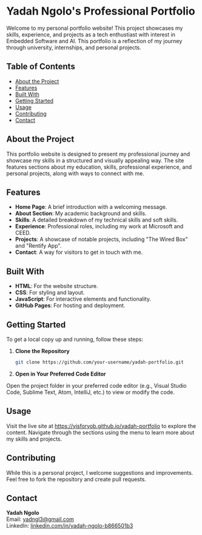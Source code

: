 # Yadah Ngolo's Professional Portfolio

Welcome to my personal portfolio website! This project showcases my skills, experience, and projects as a tech enthustiast with interest in Embedded Software and AI. This portfolio is a reflection of my journey through university, internships, and personal projects.

## Table of Contents
- [About the Project](#about-the-project)
- [Features](#features)
- [Built With](#built-with)
- [Getting Started](#getting-started)
- [Usage](#usage)
- [Contributing](#contributing)
- [Contact](#contact)

## About the Project

This portfolio website is designed to present my professional journey and showcase my skills in a structured and visually appealing way. The site features sections about my education, skills, professional experience, and personal projects, along with ways to connect with me.

## Features
- **Home Page**: A brief introduction with a welcoming message.
- **About Section**: My academic background and skills.
- **Skills**: A detailed breakdown of my technical skills and soft skills.
- **Experience**: Professional roles, including my work at Microsoft and CEED.
- **Projects**: A showcase of notable projects, including "The Wired Box" and "Rentify App".
- **Contact**: A way for visitors to get in touch with me.

## Built With
- **HTML**: For the website structure.
- **CSS**: For styling and layout.
- **JavaScript**: For interactive elements and functionality.
- **GitHub Pages**: For hosting and deployment.

## Getting Started

To get a local copy up and running, follow these steps:

1. **Clone the Repository**
   ```bash
   git clone https://github.com/your-username/yadah-portfolio.git
2. **Open in Your Preferred Code Editor**

Open the project folder in your preferred code editor (e.g., Visual Studio Code, Sublime Text, Atom, IntelliJ, etc.) to view or modify the code.

## Usage
Visit the live site at https://yisforyob.github.io/yadah-portfolio to explore the content.
Navigate through the sections using the menu to learn more about my skills and projects.

## Contributing
While this is a personal project, I welcome suggestions and improvements. Feel free to fork the repository and create pull requests.

## Contact

**Yadah Ngolo**  
Email: [yadngl3@gmail.com](mailto:yadngl3@gmail.com)  
LinkedIn: [linkedin.com/in/yadah-ngolo-b866501b3](https://www.linkedin.com/in/yadah-ngolo-b866501b3/)

